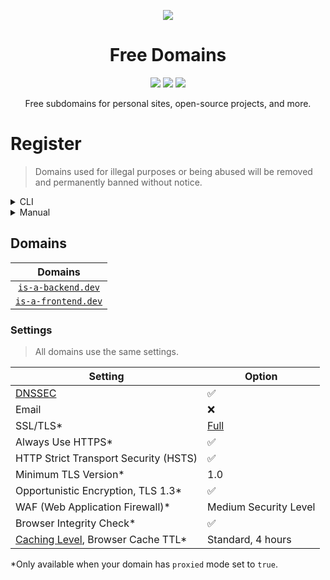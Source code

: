 <p align="center">
  <img src="https://media.freesubdomains.org/cover.png">
</p>

<h1 align="center">Free Domains</h1>

<p align="center">
  <a href="https://github.com/free-domains/register/tree/main/domains"><img src="https://img.shields.io/github/directory-file-count/free-domains/register/domains?label=domains&style=for-the-badge&type=file"></a>
  <a href="https://github.com/free-domains/register/issues"><img src="https://img.shields.io/github/issues-raw/free-domains/register?label=issues&style=for-the-badge"></a>
  <a href="https://github.com/free-domains/register/pulls"><img src="https://img.shields.io/github/issues-pr-raw/free-domains/register?label=pull%20requests&style=for-the-badge"></a>
</p>

<p align="center">Free subdomains for personal sites, open-source projects, and more.</p>

# Register

> Domains used for illegal purposes or being abused will be removed and permanently banned without notice.

<details>
  <summary>CLI</summary>
  <br>

  > The CLI has 2 prefixes, `domains` and `free-domains`.

  1. Install the CLI

  You can install the CLI by running the following command:

  ```bash
  npm install @free-domains/cli -g
  ```

  2. Login to the CLI

  Run the following command to login to the CLI and follow the steps.

  ```bash
  domains login
  ```

  3. Register a domain

  Run the following command and follow the steps to register a subdomain.

  ```bash
  domains register
  ```

</details>

<details>
  <summary>Manual</summary>
  <br>

  1. **Star** and **[Fork](https://github.com/free-domains/register/fork)** this repository
  2. Add a new file called `example.domain.com.json` in the `/domains` folder to register the `example` subdomain on the `domain.com`.
    - An list of available domains can be found [here](#domains).
  3. Edit it to meet your needs.
    - The file listed below is just an **example**, provide a **valid** JSON file with your needs.
    - Make sure to remove any records that aren't needed.

  ```json
  {
      "$schema": "../schemas/domain.json",

      "domain": "is-a-frontend.dev",
      "subdomain": "example",

      "owner": {
          "email": "hello@example.com"
      },

      "records": {
          "A": ["1.1.1.1", "1.0.0.1"],
          "AAAA": ["2606:4700:4700::1111", "2606:4700:4700::1001"],
          "CNAME": "example.com.",
          "TXT": [
              "name": "@",
              "value": "example_verification=1234567890"
          ]
      },

      "proxied": false
  }
  ```

  4. Your pull request will be reviewed and merged.
    - **Do not** ignore the pull request checklist, this is _required_.
    - Make sure to keep an eye on your pull request in case we need you to make any changes!
  5. After the pull request is merged, please allow up to 24 hours for the changes to propagate _(in most cases it takes up to 5 minutes)_
  6. Enjoy your new domain!

</details>

## Domains

| Domains |
|:-:|
| [`is-a-backend.dev`](https://is-a-backend.dev) |
| [`is-a-frontend.dev`](https://is-a-frontend.dev) |

### Settings

> All domains use the same settings.

| Setting                                             | Option                |
|-----------------------------------------------------|-----------------------|
| [DNSSEC][dnssec]                                    | ✅                    |
| Email                                               | ❌                    |
| SSL/TLS*                                            | [Full][ssl-full]      |
| Always Use HTTPS*                                   | ✅                    |
| HTTP Strict Transport Security (HSTS)               | ✅                    |
| Minimum TLS Version*                                | 1.0                   |
| Opportunistic Encryption, TLS 1.3*                  | ✅                    |
| WAF (Web Application Firewall)*                     | Medium Security Level |
| Browser Integrity Check*                            | ✅                    |
| [Caching Level][caching-levels], Browser Cache TTL* | Standard, 4 hours     |

\*Only available when your domain has `proxied` mode set to `true`.

[dnssec]:https://developers.cloudflare.com/dns/additional-options/dnssec
[ssl-full]:https://developers.cloudflare.com/ssl/origin-configuration/ssl-modes/full/
[caching-levels]:https://developers.cloudflare.com/cache/how-to/set-caching-levels
[crawler-hints]:https://blog.cloudflare.com/crawler-hints-how-cloudflare-is-reducing-the-environmental-impact-of-web-searches/
[http2]:https://www.cloudflare.com/website-optimization/http2/what-is-http2/
[http2-to-origin]:https://developers.cloudflare.com/cache/how-to/enable-http2-to-origin
[0rtt]:https://developers.cloudflare.com/fundamentals/network/0-rtt-connection-resumption/
[grpc]:https://support.cloudflare.com/hc/en-us/articles/360050483011
[pseudo-ipv4]:https://support.cloudflare.com/hc/en-us/articles/229666767
